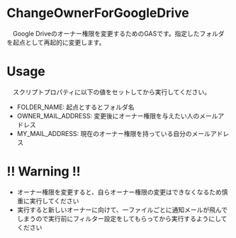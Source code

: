 # ChangeOwnerForGoogleDrive
　Google Driveのオーナー権限を変更するためのGASです。指定したフォルダを起点として再起的に変更します。

# Usage
　スクリプトプロパティに以下の値をセットしてから実行してください。

+ FOLDER_NAME: 起点とするとフォルダ名
+ OWNER_MAIL_ADDRESS: 変更後にオーナー権限を与えたい人のメールアドレス
+ MY_MAIL_ADDRESS: 現在のオーナー権限を持っている自分のメールアドレス

# !! Warning !!
+ オーナー権限を変更すると、自らオーナー権限の変更はできなくなるため慎重に実行してください
+ 実行すると新しいオーナーに向けて、一ファイルごとに通知メールが飛んでしまうので実行前にフィルター設定をしてもらってから実行するようにしてください
